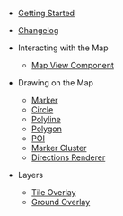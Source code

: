 - [Getting Started](/ "Map4dMap React Native")
- [Changelog](changelog.md)

- Interacting with the Map
  - [Map View Component](guides/mapview.md)

- Drawing on the Map
  - [Marker](guides/marker.md)
  - [Circle](guides/circle.md)
  - [Polyline](guides/polyline.md)
  - [Polygon](guides/polygon.md)
  - [POI](guides/poi.md)
  - [Marker Cluster](guides/marker-cluster.md)
  - [Directions Renderer](guides/directions-renderer.md)

- Layers
  - [Tile Overlay](guides/tile-overlay.md)
  - [Ground Overlay](guides/ground-overlay.md)